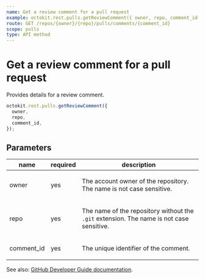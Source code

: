 ```yaml
---
name: Get a review comment for a pull request
example: octokit.rest.pulls.getReviewComment({ owner, repo, comment_id })
route: GET /repos/{owner}/{repo}/pulls/comments/{comment_id}
scope: pulls
type: API method
---
```


# Get a review comment for a pull request

Provides details for a review comment.

```js
octokit.rest.pulls.getReviewComment({
  owner,
  repo,
  comment_id,
});
```

## Parameters

<table>
  <thead>
    <tr>
      <th>name</th>
      <th>required</th>
      <th>description</th>
    </tr>
  </thead>
  <tbody>
    <tr><td>owner</td><td>yes</td><td>

The account owner of the repository. The name is not case sensitive.

</td></tr>
<tr><td>repo</td><td>yes</td><td>

The name of the repository without the `.git` extension. The name is not case sensitive.

</td></tr>
<tr><td>comment_id</td><td>yes</td><td>

The unique identifier of the comment.

</td></tr>
  </tbody>
</table>

See also: [GitHub Developer Guide documentation](https://docs.github.com/rest/pulls/comments#get-a-review-comment-for-a-pull-request).

